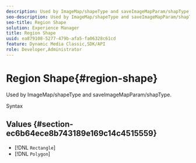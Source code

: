 ```yaml
---
description: Used by ImageMap/shapeType and saveImageMapParam/shapType.
seo-description: Used by ImageMap/shapeType and saveImageMapParam/shapType.
seo-title: Region Shape
solution: Experience Manager
title: Region Shape
uuid: ea879108-5277-479b-afa5-fa06328c61cd
feature: Dynamic Media Classic,SDK/API
role: Developer,Administrator
---
```


# Region Shape{#region-shape}

Used by ImageMap/shapeType and saveImageMapParam/shapType.

 Syntax 

## Values {#section-ec6b64ece8b743189e169c14c4515559}

* [!DNL `Rectangle`] 
* [!DNL `Polygon`]

